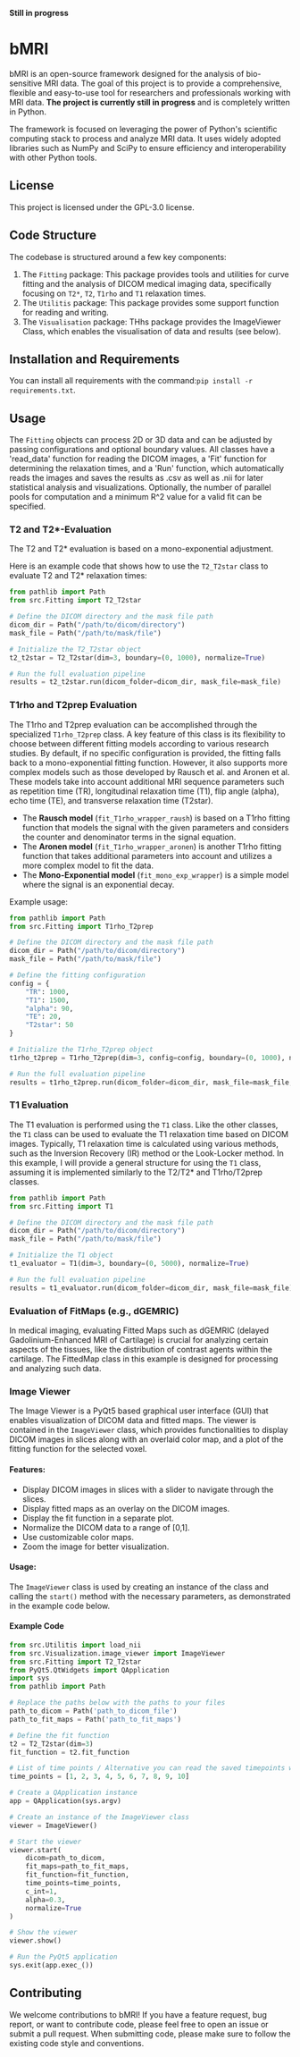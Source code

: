 **Still in progress**

# bMRI

bMRI is an open-source framework designed for the analysis of bio-sensitive MRI data. The goal of this project is to provide a comprehensive, flexible and easy-to-use tool for researchers and professionals working with MRI data. **The project is currently still in progress** and is completely written in Python. 

The framework is focused on leveraging the power of Python's scientific computing stack to process and analyze MRI data. It uses widely adopted libraries such as NumPy and SciPy to ensure efficiency and interoperability with other Python tools. 

## License

This project is licensed under the GPL-3.0 license.

## Code Structure

The codebase is structured around a few key components:

1. The `Fitting` package: This package provides tools and utilities for curve fitting and the analysis of DICOM medical imaging data, specifically focusing on `T2*`, `T2`, `T1rho` and `T1` relaxation times.
2. The `Utilitis` package: This package provides some support function for reading and writing.
3. The `Visualisation` package: THhs package provides the ImageViewer Class, which enables the visualisation of data and results (see below).

## Installation and Requirements

You can install all requirements with the command:`pip install -r requirements.txt`. 

## Usage

The `Fitting` objects can process 2D or 3D data and can be adjusted by passing configurations and optional boundary values. All classes have a 'read_data' function for reading the DICOM images, a 'Fit' function for determining the relaxation times, and a 'Run' function, which automatically reads the images and saves the results as .csv as well as .nii for later statistical analysis and visualizations. Optionally, the number of parallel pools for computation and a minimum R^2 value for a valid fit can be specified.

### T2 and T2*-Evaluation

The T2 and T2* evaluation is based on a mono-exponential adjustment.

Here is an example code that shows how to use the `T2_T2star` class to evaluate T2 and T2* relaxation times:

```python
from pathlib import Path
from src.Fitting import T2_T2star

# Define the DICOM directory and the mask file path
dicom_dir = Path("/path/to/dicom/directory")
mask_file = Path("/path/to/mask/file")

# Initialize the T2_T2star object
t2_t2star = T2_T2star(dim=3, boundary=(0, 1000), normalize=True)

# Run the full evaluation pipeline
results = t2_t2star.run(dicom_folder=dicom_dir, mask_file=mask_file)
```

### T1rho and T2prep Evaluation

The T1rho and T2prep evaluation can be accomplished through the specialized `T1rho_T2prep` class. A key feature of this class is its flexibility to choose between different fitting models according to various research studies. By default, if no specific configuration is provided, the fitting falls back to a mono-exponential fitting function. However, it also supports more complex models such as those developed by Rausch et al. and Aronen et al. These models take into account additional MRI sequence parameters such as repetition time (TR), longitudinal relaxation time (T1), flip angle (alpha), echo time (TE), and transverse relaxation time (T2star).

- The **Rausch model** (`fit_T1rho_wrapper_raush`) is based on a T1rho fitting function that models the signal with the given parameters and considers the counter and denominator terms in the signal equation.
- The **Aronen model** (`fit_T1rho_wrapper_aronen`) is another T1rho fitting function that takes additional parameters into account and utilizes a more complex model to fit the data.
- The **Mono-Exponential model** (`fit_mono_exp_wrapper`) is a simple model where the signal is an exponential decay.

Example usage:

```python
from pathlib import Path
from src.Fitting import T1rho_T2prep

# Define the DICOM directory and the mask file path
dicom_dir = Path("/path/to/dicom/directory")
mask_file = Path("/path/to/mask/file")

# Define the fitting configuration
config = {
    "TR": 1000,
    "T1": 1500,
    "alpha": 90,
    "TE": 20,
    "T2star": 50
}

# Initialize the T1rho_T2prep object
t1rho_t2prep = T1rho_T2prep(dim=3, config=config, boundary=(0, 1000), normalize=True)

# Run the full evaluation pipeline
results = t1rho_t2prep.run(dicom_folder=dicom_dir, mask_file=mask_file, tsl=[10, 20, 30, 40])
```

### T1 Evaluation

The T1 evaluation is performed using the `T1` class. Like the other classes, the `T1` class can be used to evaluate the T1 relaxation time based on DICOM images. Typically, T1 relaxation time is calculated using various methods, such as the Inversion Recovery (IR) method or the Look-Locker method. In this example, I will provide a general structure for using the `T1` class, assuming it is implemented similarly to the T2/T2* and T1rho/T2prep classes.

```python
from pathlib import Path
from src.Fitting import T1

# Define the DICOM directory and the mask file path
dicom_dir = Path("/path/to/dicom/directory")
mask_file = Path("/path/to/mask/file")

# Initialize the T1 object
t1_evaluator = T1(dim=3, boundary=(0, 5000), normalize=True)

# Run the full evaluation pipeline
results = t1_evaluator.run(dicom_folder=dicom_dir, mask_file=mask_file)
```

### Evaluation of FitMaps (e.g., dGEMRIC)

In medical imaging, evaluating Fitted Maps such as dGEMRIC (delayed Gadolinium-Enhanced MRI of Cartilage) is crucial for analyzing certain aspects of the tissues, like the distribution of contrast agents within the cartilage. The FittedMap class in this example is designed for processing and analyzing such data.


### Image Viewer

The Image Viewer is a PyQt5 based graphical user interface (GUI) that enables visualization of DICOM data and fitted maps. The viewer is contained in the `ImageViewer` class, which provides functionalities to display DICOM images in slices along with an overlaid color map, and a plot of the fitting function for the selected voxel.

#### Features:
- Display DICOM images in slices with a slider to navigate through the slices.
- Display fitted maps as an overlay on the DICOM images.
- Display the fit function in a separate plot.
- Normalize the DICOM data to a range of [0,1].
- Use customizable color maps.
- Zoom the image for better visualization.

#### Usage:

The `ImageViewer` class is used by creating an instance of the class and calling the `start()` method with the necessary parameters, as demonstrated in the example code below.

#### Example Code

```python
from src.Utilitis import load_nii
from src.Visualization.image_viewer import ImageViewer
from src.Fitting import T2_T2star
from PyQt5.QtWidgets import QApplication
import sys
from pathlib import Path

# Replace the paths below with the paths to your files
path_to_dicom = Path('path_to_dicom_file')
path_to_fit_maps = Path('path_to_fit_maps')

# Define the fit function
t2 = T2_T2star(dim=3)
fit_function = t2.fit_function

# List of time points / Alternative you can read the saved timepoints with the fitting clas
time_points = [1, 2, 3, 4, 5, 6, 7, 8, 9, 10]

# Create a QApplication instance
app = QApplication(sys.argv)

# Create an instance of the ImageViewer class
viewer = ImageViewer()

# Start the viewer
viewer.start(
    dicom=path_to_dicom,
    fit_maps=path_to_fit_maps,
    fit_function=fit_function,
    time_points=time_points,
    c_int=1,
    alpha=0.3,
    normalize=True
)

# Show the viewer
viewer.show()

# Run the PyQt5 application
sys.exit(app.exec_())
```

## Contributing

We welcome contributions to bMRI! If you have a feature request, bug report, or want to contribute code, please feel free to open an issue or submit a pull request. When submitting code, please make sure to follow the existing code style and conventions.

